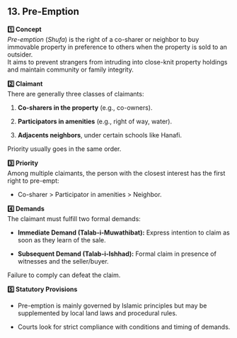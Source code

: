 
## 13. Pre-Emption

**1️⃣ Concept**  
_Pre-emption_ (_Shufa_) is the right of a co-sharer or neighbor to buy immovable property in preference to others when the property is sold to an outsider.  
It aims to prevent strangers from intruding into close-knit property holdings and maintain community or family integrity.

**2️⃣ Claimant**  
There are generally three classes of claimants:

1. **Co-sharers in the property** (e.g., co-owners).
    
2. **Participators in amenities** (e.g., right of way, water).
    
3. **Adjacents neighbors**, under certain schools like Hanafi.
    

Priority usually goes in the same order.

**3️⃣ Priority**  
Among multiple claimants, the person with the closest interest has the first right to pre-empt:

- Co-sharer > Participator in amenities > Neighbor.
    

**4️⃣ Demands**  
The claimant must fulfill two formal demands:

- **Immediate Demand (Talab-i-Muwathibat):** Express intention to claim as soon as they learn of the sale.
    
- **Subsequent Demand (Talab-i-Ishhad):** Formal claim in presence of witnesses and the seller/buyer.
    

Failure to comply can defeat the claim.

**5️⃣ Statutory Provisions**

- Pre-emption is mainly governed by Islamic principles but may be supplemented by local land laws and procedural rules.
    
- Courts look for strict compliance with conditions and timing of demands.
    

